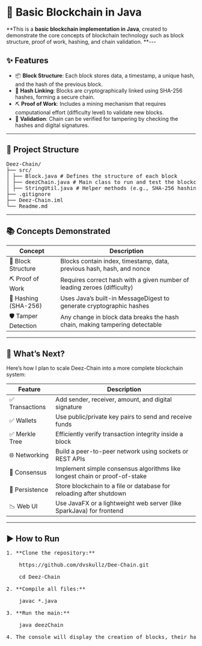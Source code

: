 # 🔗 Basic Blockchain in Java

**This is a **basic blockchain implementation in Java**, created to demonstrate the core concepts of blockchain technology such as block structure, proof of work, hashing, and chain validation.
**---
## ✨ Features

- 📦 **Block Structure**: Each block stores data, a timestamp, a unique hash, and the hash of the previous block.
- 🔐 **Hash Linking**: Blocks are cryptographically linked using SHA-256 hashes, forming a secure chain.
- ⛏️ **Proof of Work**: Includes a mining mechanism that requires computational effort (difficulty level) to validate new blocks.
- 🧪 **Validation**: Chain can be verified for tampering by checking the hashes and digital signatures.
---
## 📁 Project Structure
<pre>
Deez-Chain/
├── src/
│ ├── Block.java # Defines the structure of each block
│ ├── deezChain.java # Main class to run and test the blockchain
│ ├── StringUtil.java # Helper methods (e.g., SHA-256 hashing, difficulty prefix)
├── .gitignore
├── Deez-Chain.iml
└── Readme.md
</pre>
---
## 📚 Concepts Demonstrated

| Concept               | Description                                                                 |
|-----------------------|-----------------------------------------------------------------------------|
| 🧱 Block Structure     | Blocks contain index, timestamp, data, previous hash, hash, and nonce       |
| ⛏️ Proof of Work        | Requires correct hash with a given number of leading zeroes (difficulty)   |
| 🔐 Hashing (SHA-256)   | Uses Java’s built-in MessageDigest to generate cryptographic hashes         |
| 🛡️ Tamper Detection    | Any change in block data breaks the hash chain, making tampering detectable |

---
## 🚀 What’s Next?

Here’s how I plan to scale Deez-Chain into a more complete blockchain system:

| Feature        | Description                                                           |
|----------------|-----------------------------------------------------------------------|
| ✅ Transactions | Add sender, receiver, amount, and digital signature              |
| ✅ Wallets      | Use public/private key pairs to send and receive funds               |
| ✅ Merkle Tree  | Efficiently verify transaction integrity inside a block              |
| 🌐 Networking   | Build a peer-to-peer network using sockets or REST APIs              |
| 🧾 Consensus    | Implement simple consensus algorithms like longest chain or proof-of-stake |
| 🧱 Persistence  | Store blockchain to a file or database for reloading after shutdown  |
| 📉 Web UI       | Use JavaFX or a lightweight web server (like SparkJava) for frontend |
---

## ▶️ How to Run
 <pre>
1. **Clone the repository:**
   
    https://github.com/dvskullz/Dee-Chain.git

    cd Deez-Chain

2. **Compile all files:**

    javac *.java

3. **Run the main:**

    java deezChain

4. The console will display the creation of blocks, their hashes, and validation status.
</pre>
